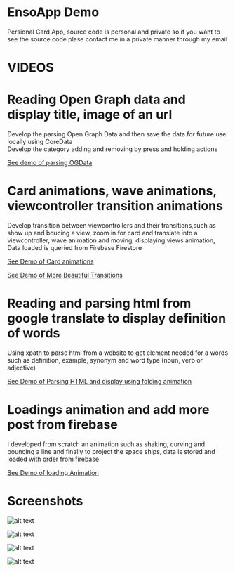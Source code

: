 # EnsoApp Demo
Persional Card App, source code is personal and private so if you want to see the source code plase contact me in a private manner through my email  

#  VIDEOS

# Reading Open Graph data and display title, image of an url 
Develop the parsing Open Graph Data and then save the data for future use locally using CoreData  
Develop the category adding and removing by press and holding actions

[See demo of parsing OGData](https://drive.google.com/open?id=17tExCycReTtEJXIwjkXajpaKvdNVow6X)


# Card animations, wave animations, viewcontroller transition animations
Develop transition between viewcontrollers and their transitions,such as show up and boucing a view, zoom in for card and translate into a viewcontroller, wave animation and moving, displaying views animation, Data loaded is queried from Firebase Firestore 

[See Demo of Card animations](https://drive.google.com/open?id=1wDREMo968nWHUlbAQKhoAuoCvKWvzAA3)

[See Demo of More Beautiful Transitions](https://drive.google.com/open?id=1tYeN083ApkjHwkNgbj_8Cw-OAzv_aNQV)

# Reading and parsing html from google translate to display definition of words
Using xpath to parse html from a website to get element needed for a words such as definition, example, synonym and word type (noun, verb or adjective)

[See Demo of Parsing HTML and display using folding animation](https://drive.google.com/open?id=1QOyC_umQgsY-W8uI_7SIgAJhysxs37mp)

# Loadings animation and add more post from  firebase

I developed from scratch an animation such as shaking, curving and bouncing a line and finally to project the space ships, data is stored and loaded with order from firebase 

[See Demo of loading Animation](https://drive.google.com/open?id=1QmJCDrdwYzAU84KJXgW7PNGOeQMefiyA)


#  Screenshots



![alt text](https://github.com/LeDucAnh/EnsoApp/blob/master/1.png)

![alt text](https://github.com/LeDucAnh/EnsoApp/blob/master/4.png)

![alt text](https://github.com/LeDucAnh/EnsoApp/blob/master/2.png)

![alt text](https://github.com/LeDucAnh/EnsoApp/blob/master/3.png)




